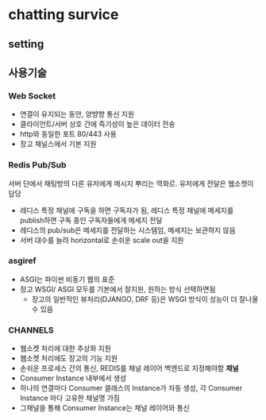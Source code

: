 # chatting survice

## setting


## 사용기술

### Web Socket
- 연결이 유지되는 동안, 양뱡향 통신 지원
- 클라이언트/서버 상호 간에 즉기성이 높은 데이터 전송
- http와 동일한 포트 80/443 사용 
- 장고 채널스에서 기본 지원


### Redis Pub/Sub
서버 단에서 채팅방의 다른 유저에게 메시지 뿌리는 역화르. 유저에게 전달은 웹소켓이 담당
- 레디스 특정 채널에 구독을 하면 구독자가 됨, 레디스 특정 채널에 메세지를 publish하면 구독 중인 구독자들에게 메세지 전달
- 레디스의 pub/sub은 메세지를 전달하는 시스템임, 메세지는 보관하지 않음
- 서버 대수를 늘려 horizontal로 손쉬운 scale out을 지원


### asgiref 
- ASGI는 파이썬 비동기 웹의 표준
- 장고 WSGI/ ASGI 모두를 기본에서 잘지원, 원하는 방식 선택하면됨
    - 장고의 일반적인 뷰처리(DJANGO, DRF 등)은 WSGI 방식이 성능이 더 잘나올수 있음


### CHANNELS
- 웹소켓 처리에 대한 추상화 지원
- 웹소켓 처리에도 장고의 기능 지원 
- 손쉬운 프로세스 간의 통신, REDIS를 채널 레이어 백엔드로 지정해야함
<b>채널</b>
- Consumer Instance 내부에서 생성
- 하나의 연결마다 Consumer 클래스의 Instance가 자동 생성, 각 Consumer Instance 마다 고유한 채널명 가짐
- 그채널을 통해 Consumer Instance는 채널 레이어와 통신